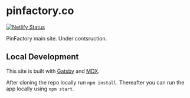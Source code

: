 # pinfactory.co

[![Netlify Status](https://api.netlify.com/api/v1/badges/a49bf1a4-9131-453f-a3c0-8402da6d7f0d/deploy-status)](https://app.netlify.com/sites/pin-factory-staging/deploys)

PinFactory main site. Under contsruction.

## Local Development

This site is built with [Gatsby](https://www.gatsbyjs.org/) and [MDX](https://mdxjs.com/). 

After cloning the repo locally run `npm install`. Thereafter you can run the app locally using `npm start`.
